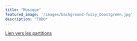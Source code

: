 ```yaml
---
title: "Musique"
featured_image: '/images/background-fuzzy_boostgreen.jpg'
description: "TODO"
---
```


[Lien vers les partitions](https://ncloud.zaclys.com/index.php/s/25fMMyFmm6dKpkE)
